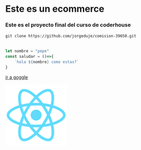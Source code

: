 
# Este es un ecommerce

### Este es el proyecto final del curso de coderhouse

```
git clone https://github.com/jorgeduje/comision-39650.git
```

```javascript

let nombre = "pepe"
const saludar = ()=>{
    `hola ${nombre} como estas?`
}

```
[ir a goggle](https://www.google.com.ar/)

!["esta es la imagen de react"](/public/logo192.png)
